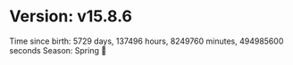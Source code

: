 # Version: v15.8.6
Time since birth: 5729 days, 137496 hours, 8249760 minutes, 494985600 seconds
Season: Spring 🌸
